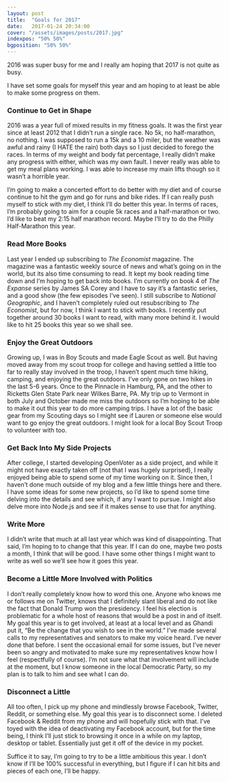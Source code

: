 ```yaml
---
layout: post
title:  "Goals for 2017"
date:   2017-01-24 20:34:00
cover: "/assets/images/posts/2017.jpg"
indexpos: "50% 50%"
bgposition: "50% 50%"
---
```


2016 was super busy for me and I really am hoping that 2017 is not quite as busy.

I have set some goals for myself this year and am hoping to at least be able to make some progress on them.

<h3>Continue to Get in Shape</h3>
2016 was a year full of mixed results in my fitness goals.  It was the first year since at least 2012 that I didn’t run a single race.  No 5k, no half-marathon, no nothing.  I was supposed to run a 15k and a 10 miler, but the weather was awful and rainy (I HATE the rain) both days so I just decided to forego the races.  In terms of my weight and body fat percentage, I really didn’t make any progress with either, which was my own fault.  I never really was able to get my meal plans working.  I was able to increase my main lifts though so it wasn’t a horrible year.

I’m going to make a concerted effort to do better with my diet and of course continue to hit the gym and go for runs and bike rides.  If I can really push myself to stick with my diet, I think I’ll do better this year.  In terms of races, I’m probably going to aim for a couple 5k races and a half-marathon or two.  I’d like to beat my 2:15 half marathon record.  Maybe I’ll try to do the Philly Half-Marathon this year.

<h3>Read More Books</h3>
Last year I ended up subscribing to <em>The Economist</em> magazine.  The magazine was a fantastic weekly source of news and what’s going on in the world, but its also time consuming to read.  It kept my book reading time down and I’m hoping to get back into books.  I’m currently on book 4 of <em>The Expanse</em> series by James SA Corey and I have to say it’s a fantastic series, and a good show (the few episodes I’ve seen).  I still subscribe to <em>National Geographic</em>, and I haven’t completely ruled out resubscribing to <em>The Economist</em>, but for now, I think I want to stick with books.  I recently put together around 30 books I want to read, with many more behind it.  I would like to hit 25 books this year so we shall see.

<h3>Enjoy the Great Outdoors</h3>
Growing up, I was in Boy Scouts and made Eagle Scout as well.  But having moved away from my scout troop for college and having settled a little too far to really stay involved in the troop, I haven’t spent much time hiking, camping, and enjoying the great outdoors.  I’ve only gone on two hikes in the last 5-6 years.  Once to the Pinnacle in Hamburg, PA, and the other to Ricketts Glen State Park near Wilkes Barre, PA.  My trip up to Vermont in both July and October made me miss the outdoors so I’m hoping to be able to make it out this year to do more camping trips.  I have a lot of the basic gear from my Scouting days so I might see if Lauren or someone else would want to go enjoy the great outdoors.  I might look for a local Boy Scout Troop to volunteer with too.

<h3>Get Back Into My Side Projects</h3>
After college, I started developing OpenVoter as a side project, and while it might not have exactly taken off (not that I was hugely surprised), I really enjoyed being able to spend some of my time working on it.  Since then, I haven’t done much outside of my blog and a few little things here and there.  I have some ideas for some new projects, so I’d like to spend some time delving into the details and see which, if any I want to pursue.  I might also delve more into Node.js and see if it makes sense to use that for anything.

<h3>Write More</h3>
I didn’t write that much at all last year which was kind of disappointing.  That said, I’m hoping to to change that this year.  If I can do one, maybe two posts a month, I think that will be good.  I have some other things I might want to write as well so we’ll see how it goes this year.

<h3>Become a Little More Involved with Politics</h3>
I don’t really completely know how to word this one.  Anyone who knows me or follows me on Twitter, knows that I definitely slant liberal and do not like the fact that Donald Trump won the presidency.  I feel his election is problematic for a whole host of reasons that would be a post in and of itself.  My goal this year is to get involved, at least at a local level and as Ghandi put it, “Be the change that you wish to see in the world.”  I’ve made several calls to my representatives and senators to make my voice heard.  I’ve never done that before.  I sent the occasional email for some issues, but I’ve never been so angry and motivated to make sure my representatives know how I feel (respectfully of course).  I’m not sure what that involvement will include at the moment, but I know someone in the local Democratic Party, so my plan is to talk to him and see what I can do.

<h3>Disconnect a Little</h3>
All too often, I pick up my phone and mindlessly browse Facebook, Twitter, Reddit, or something else.  My goal this year is to disconnect some.  I deleted Facebook & Reddit from my phone and will hopefully stick with that.  I’ve toyed with the idea of deactivating my Facebook account, but for the time being, I think I’ll just stick to browsing it once in a while on my laptop, desktop or tablet.  Essentially just get it off of the device in my pocket.

Suffice it to say, I’m going to try to be a little ambitious this year.  I don’t know if I’ll be 100% successful in everything, but I figure if I can hit bits and pieces of each one, I’ll be happy.
